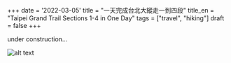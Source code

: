 +++
date = '2022-03-05'
title = "一天完成台北大縱走一到四段"
title_en = "Taipei Grand Trail Sections 1-4 in One Day"
tags = ["travel", "hiking"]
draft = false
+++

under construction...

![alt text](/images/exploration/IMG_1342.jpeg)
